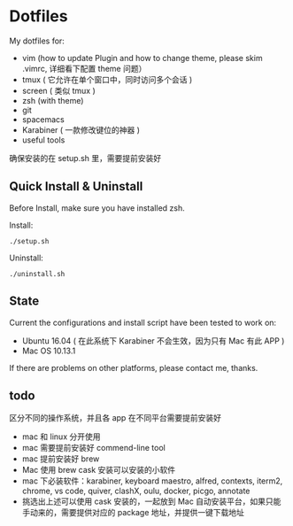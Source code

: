 # Dotfiles #

My dotfiles for:

* vim (how to update Plugin and how to change theme, please skim .vimrc, 详细看下配置 theme 问题）
* tmux ( 它允许在单个窗口中，同时访问多个会话 )
* screen ( 类似 tmux )
* zsh (with theme)
* git
* spacemacs
* Karabiner ( 一款修改键位的神器 )
* useful tools

确保安装的在 setup.sh 里，需要提前安装好

## Quick Install & Uninstall ##

Before Install, make sure you have installed zsh.

Install:

	./setup.sh

Uninstall:

	./uninstall.sh

## State ##

Current the configurations and install script have been tested to work on:

* Ubuntu 16.04 ( 在此系统下 Karabiner 不会生效，因为只有 Mac 有此 APP )
* Mac OS 10.13.1

If there are problems on other platforms, please contact me, thanks.

## todo ##

区分不同的操作系统，并且各 app 在不同平台需要提前安装好

- mac 和 linux 分开使用
- mac 需要提前安装好 commend-line tool
- mac 提前安装好 brew
- Mac 使用 brew cask 安装可以安装的小软件
- mac 下必装软件：karabiner, keyboard maestro, alfred, contexts, iterm2, chrome, vs code, quiver, clashX, oulu, docker, picgo, annotate
- 挑选出上述可以使用 cask 安装的，一起放到 Mac 自动安装平台，如果只能手动来的，需要提供对应的 package 地址，并提供一键下载地址
